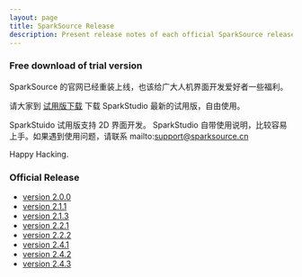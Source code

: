 ```yaml
---
layout: page
title: SparkSource Release
description: Present release notes of each official SparkSource release
---
```


### Free download of trial version

SparkSource 的官网已经重装上线，也该给广大人机界面开发爱好者一些福利。

请大家到
[试用版下载](http://www.sparksource.cn/html_ch/trial_download.html)
下载 SparkStudio 最新的试用版，自由使用。

SparkStuido 试用版支持 2D 界面开发。
SparkStudio 自带使用说明，比较容易上手。如果遇到使用问题，请联系
mailto:support@sparksource.cn

Happy Hacking.

### Official Release

 - [version 2.0.0](Release/SparkSource_Release_2.0.html)
 - [version 2.1.1](Release/SparkSource_Release_2.1.1.html)
 - [version 2.1.3](Release/SparkSource_Release_2.1.3.html)
 - [version 2.2.1](Release/SparkSource_Release_2.2.1.html)
 - [version 2.2.2](Release/SparkSource_Release_2.2.2.html)
 - [version 2.4.1](Release/SparkSource_Release_2.4.1.html)
 - [version 2.4.2](Release/SparkSource_Release_2.4.2.html)
 - [version 2.4.3](Release/SparkSource_Release_2.4.3.html)
